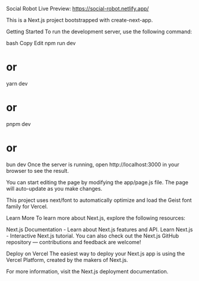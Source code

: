 Social Robot
Live Preview: https://social-robot.netlify.app/

This is a Next.js project bootstrapped with create-next-app.

Getting Started
To run the development server, use the following command:

bash
Copy
Edit
npm run dev
# or
yarn dev
# or
pnpm dev
# or
bun dev
Once the server is running, open http://localhost:3000 in your browser to see the result.

You can start editing the page by modifying the app/page.js file. The page will auto-update as you make changes.

This project uses next/font to automatically optimize and load the Geist font family for Vercel.

Learn More
To learn more about Next.js, explore the following resources:

Next.js Documentation - Learn about Next.js features and API.
Learn Next.js - Interactive Next.js tutorial.
You can also check out the Next.js GitHub repository — contributions and feedback are welcome!

Deploy on Vercel
The easiest way to deploy your Next.js app is using the Vercel Platform, created by the makers of Next.js.

For more information, visit the Next.js deployment documentation.
